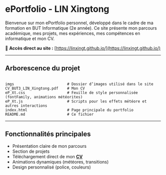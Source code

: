 # ePortfolio - LIN Xingtong

Bienvenue sur mon ePortfolio personnel, développé dans le cadre de ma formation en BUT Informatique (2e année). 
Ce site présente mon parcours académique, mes projets, mes expériences, mes compétences en informatique et mon CV.

🔗 **Accès direct au site :** [https://linxingt.github.io/](https://linxingt.github.io/)

---

## Arborescence du projet

```

imgs                        # Dossier d’images utilisé dans le site
CV_BUT3_LIN_Xingtong.pdf    # Mon CV 
eP_Xt.css                   # Feuille de style personnalisée (fontFamily, animations météorites)
eP_Xt.js                    # Scripts pour les effets météore et autres interactions
index.html                  # Page principale du portfolio
README.md                   # Ce fichier 

```

---

## Fonctionnalités principales

- Présentation claire de mon parcours
- Section de projets 
- Téléchargement direct de mon [**CV**](./CV_BUT3_LIN_Xingtong.pdf)
- Animations dynamiques (météores, transitions)
- Design personnalisé (police, couleurs)

